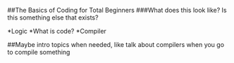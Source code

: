 ##The Basics of Coding for Total Beginners
###What does this look like? Is this something else that exists?

*Logic
*What is code?
*Compiler

##Maybe intro topics when needed, like talk about compilers when you go to compile something
